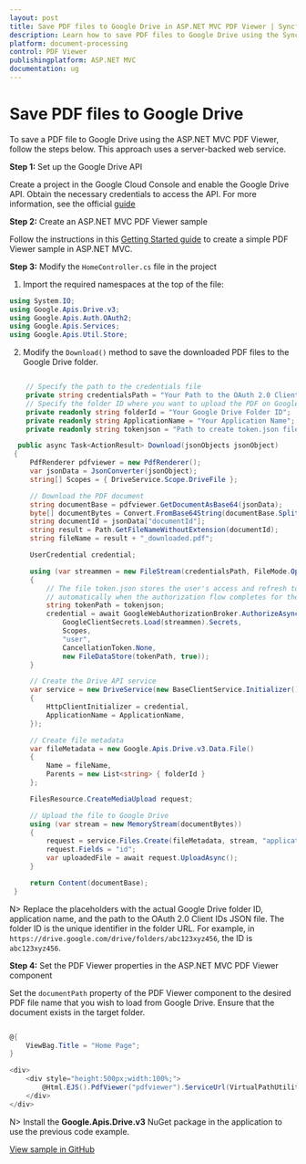 ```yaml
---
layout: post
title: Save PDF files to Google Drive in ASP.NET MVC PDF Viewer | Syncfusion
description: Learn how to save PDF files to Google Drive using the Syncfusion ASP.NET MVC PDF Viewer component with a server-backed web service.
platform: document-processing
control: PDF Viewer
publishingplatform: ASP.NET MVC
documentation: ug
---
```


# Save PDF files to Google Drive

To save a PDF file to Google Drive using the ASP.NET MVC PDF Viewer, follow the steps below. This approach uses a server-backed web service.

**Step 1:** Set up the Google Drive API

Create a project in the Google Cloud Console and enable the Google Drive API. Obtain the necessary credentials to access the API. For more information, see the official [guide](https://developers.google.com/drive/api/guides/enable-sdk)

**Step 2:** Create an ASP.NET MVC PDF Viewer sample

Follow the instructions in this [Getting Started guide](https://help.syncfusion.com/document-processing/pdf/pdf-viewer/asp-net-mvc/getting-started-with-server-backed) to create a simple PDF Viewer sample in ASP.NET MVC.

**Step 3:** Modify the `HomeController.cs` file in the project

1. Import the required namespaces at the top of the file:

```csharp
using System.IO;
using Google.Apis.Drive.v3;
using Google.Apis.Auth.OAuth2;
using Google.Apis.Services;
using Google.Apis.Util.Store;
```

2. Modify the `Download()` method to save the downloaded PDF files to the Google Drive folder.

```csharp

    // Specify the path to the credentials file
    private string credentialsPath = "Your Path to the OAuth 2.0 Client IDs json file";
    // Specify the folder ID where you want to upload the PDF on Google Drive
    private readonly string folderId = "Your Google Drive Folder ID";
    private readonly string ApplicationName = "Your Application Name";
    private readonly string tokenjson = "Path to create token.json file";

  public async Task<ActionResult> Download(jsonObjects jsonObject)
 {
     PdfRenderer pdfviewer = new PdfRenderer();
     var jsonData = JsonConverter(jsonObject);
     string[] Scopes = { DriveService.Scope.DriveFile };

     // Download the PDF document
     string documentBase = pdfviewer.GetDocumentAsBase64(jsonData);
     byte[] documentBytes = Convert.FromBase64String(documentBase.Split(',')[1]);
     string documentId = jsonData["documentId"];
     string result = Path.GetFileNameWithoutExtension(documentId);
     string fileName = result + "_downloaded.pdf";

     UserCredential credential;

     using (var streammen = new FileStream(credentialsPath, FileMode.Open, FileAccess.Read))
     {
         // The file token.json stores the user's access and refresh tokens and is created
         // automatically when the authorization flow completes for the first time.
         string tokenPath = tokenjson;
         credential = await GoogleWebAuthorizationBroker.AuthorizeAsync(
             GoogleClientSecrets.Load(streammen).Secrets,
             Scopes,
             "user",
             CancellationToken.None,
             new FileDataStore(tokenPath, true));
     }

     // Create the Drive API service
     var service = new DriveService(new BaseClientService.Initializer()
     {
         HttpClientInitializer = credential,
         ApplicationName = ApplicationName,
     });

     // Create file metadata
     var fileMetadata = new Google.Apis.Drive.v3.Data.File()
     {
         Name = fileName,
         Parents = new List<string> { folderId }
     };

     FilesResource.CreateMediaUpload request;

     // Upload the file to Google Drive
     using (var stream = new MemoryStream(documentBytes))
     {
         request = service.Files.Create(fileMetadata, stream, "application/pdf");
         request.Fields = "id";
         var uploadedFile = await request.UploadAsync();
     }

     return Content(documentBase);
 }

```

N> Replace the placeholders with the actual Google Drive folder ID, application name, and the path to the OAuth 2.0 Client IDs JSON file. The folder ID is the unique identifier in the folder URL. For example, in `https://drive.google.com/drive/folders/abc123xyz456`, the ID is `abc123xyz456`.

**Step 4:** Set the PDF Viewer properties in the ASP.NET MVC PDF Viewer component

Set the `documentPath` property of the PDF Viewer component to the desired PDF file name that you wish to load from Google Drive. Ensure that the document exists in the target folder.

```csharp

@{
    ViewBag.Title = "Home Page";
}

<div>
    <div style="height:500px;width:100%;">
        @Html.EJS().PdfViewer("pdfviewer").ServiceUrl(VirtualPathUtility.ToAbsolute("~/Home/")).DocumentPath("PDF_Succinctly.pdf").Render()
    </div>
</div>

```

N> Install the **Google.Apis.Drive.v3** NuGet package in the application to use the previous code example.

[View sample in GitHub](https://github.com/SyncfusionExamples/open-save-pdf-documents-in-google-drive)
